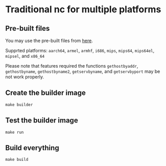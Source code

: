 # Traditional nc for multiple platforms

## Pre-built files

You may use the pre-built files from [here](https://github.com/zoolab-org/zoolab-org.github.io/tree/main/nc/nc).

Supprted platforms: `aarch64`, `armel`, `armhf`, `i686`, `mips`, `mips64`, `mips64el`, `mipsel`, and `x86_64`

Please note that features required the functions `gethostbyaddr`, `gethostbyname`, `gethostbyname2`, `getservbyname`, and `getservbyport` may be not work properly.

## Create the builder image

```
make builder
```

## Test the builder image

```
make run
```

## Build everything

```
make build
```

